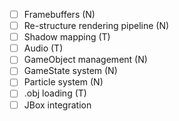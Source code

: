 - [ ] Framebuffers (N)
- [ ] Re-structure rendering pipeline (N)
- [ ] Shadow mapping (T)
- [ ] Audio (T)
- [ ] GameObject management (N)
- [ ] GameState system (N)
- [ ] Particle system (N)
- [ ] .obj loading (T)
- [ ] JBox integration
